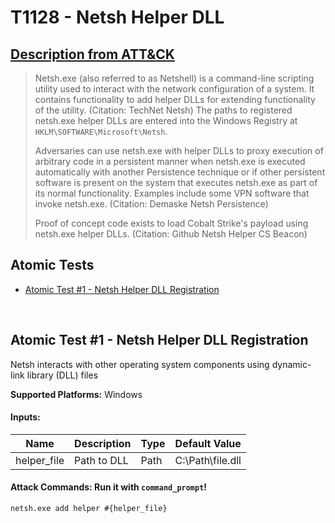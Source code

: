 # T1128 - Netsh Helper DLL
## [Description from ATT&CK](https://attack.mitre.org/wiki/Technique/T1128)
<blockquote>Netsh.exe (also referred to as Netshell) is a command-line scripting utility used to interact with the network configuration of a system. It contains functionality to add helper DLLs for extending functionality of the utility. (Citation: TechNet Netsh) The paths to registered netsh.exe helper DLLs are entered into the Windows Registry at <code>HKLM\SOFTWARE\Microsoft\Netsh</code>.

Adversaries can use netsh.exe with helper DLLs to proxy execution of arbitrary code in a persistent manner when netsh.exe is executed automatically with another Persistence technique or if other persistent software is present on the system that executes netsh.exe as part of its normal functionality. Examples include some VPN software that invoke netsh.exe. (Citation: Demaske Netsh Persistence)

Proof of concept code exists to load Cobalt Strike's payload using netsh.exe helper DLLs. (Citation: Github Netsh Helper CS Beacon)</blockquote>

## Atomic Tests

- [Atomic Test #1 - Netsh Helper DLL Registration](#atomic-test-1---netsh-helper-dll-registration)


<br/>

## Atomic Test #1 - Netsh Helper DLL Registration
Netsh interacts with other operating system components using dynamic-link library (DLL) files

**Supported Platforms:** Windows


#### Inputs:
| Name | Description | Type | Default Value | 
|------|-------------|------|---------------|
| helper_file | Path to DLL | Path | C:\Path\file.dll|


#### Attack Commands: Run it with `command_prompt`! 
```
netsh.exe add helper #{helper_file}
```






<br/>
